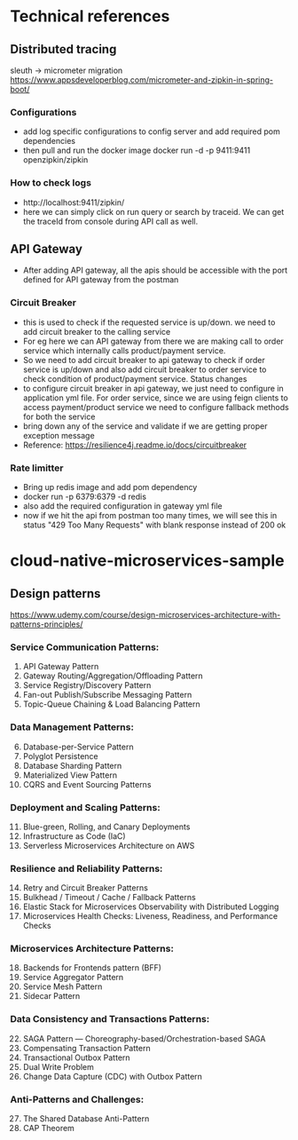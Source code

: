 # Technical references

## Distributed tracing 
sleuth -> micrometer migration<br>
https://www.appsdeveloperblog.com/micrometer-and-zipkin-in-spring-boot/

### Configurations 
- add log specific configurations to config server and add required pom dependencies
- then pull and run the docker image 
docker run -d -p 9411:9411 openzipkin/zipkin

### How to check logs
- http://localhost:9411/zipkin/
- here we can simply click on run query or search by traceid. We can get the traceId from console during API call as well.

## API Gateway
- After adding API gateway, all the apis should be accessible with the port defined for API gateway from the postman

### Circuit Breaker 
- this is used to check if the requested service is up/down. we need to add circuit breaker to the calling service
- For eg here we can API gateway from there we are making call to order service which internally calls product/payment service.
- So we need to add circuit breaker to api gateway to check if order service is up/down and also add circuit breaker to order service to check condition of product/payment service.
Status changes
- to configure circuit breaker in api gateway, we just need to configure in application yml file. For order service, since we are using feign clients to access payment/product service we need to configure fallback methods for both the service
- bring down any of the service and validate if we are getting proper exception message
- Reference: https://resilience4j.readme.io/docs/circuitbreaker

### Rate limitter
- Bring up redis image and add pom dependency
- docker run -p 6379:6379 -d redis
- also add the required configuration in gateway yml file
- now if we hit the api from postman too many times, we will see this in status "429 Too Many Requests" with blank response instead of 200 ok


# cloud-native-microservices-sample

## Design patterns
https://www.udemy.com/course/design-microservices-architecture-with-patterns-principles/

### Service Communication Patterns:
1. API Gateway Pattern
2. Gateway Routing/Aggregation/Offloading Pattern
3. Service Registry/Discovery Pattern
4. Fan-out Publish/Subscribe Messaging Pattern
5. Topic-Queue Chaining & Load Balancing Pattern

### Data Management Patterns:
6. Database-per-Service Pattern
7. Polyglot Persistence
8. Database Sharding Pattern
9. Materialized View Pattern
10. CQRS and Event Sourcing Patterns

### Deployment and Scaling Patterns:
11. Blue-green, Rolling, and Canary Deployments
12. Infrastructure as Code (IaC)
13. Serverless Microservices Architecture on AWS

### Resilience and Reliability Patterns:
14. Retry and Circuit Breaker Patterns
15. Bulkhead / Timeout / Cache / Fallback Patterns
16. Elastic Stack for Microservices Observability with Distributed Logging
17. Microservices Health Checks: Liveness, Readiness, and Performance Checks

### Microservices Architecture Patterns:
18. Backends for Frontends pattern (BFF)
19. Service Aggregator Pattern
20. Service Mesh Pattern
21. Sidecar Pattern

### Data Consistency and Transactions Patterns:
22. SAGA Pattern — Choreography-based/Orchestration-based SAGA
23. Compensating Transaction Pattern
24. Transactional Outbox Pattern
25. Dual Write Problem
26. Change Data Capture (CDC) with Outbox Pattern

### Anti-Patterns and Challenges:
27. The Shared Database Anti-Pattern
28. CAP Theorem
